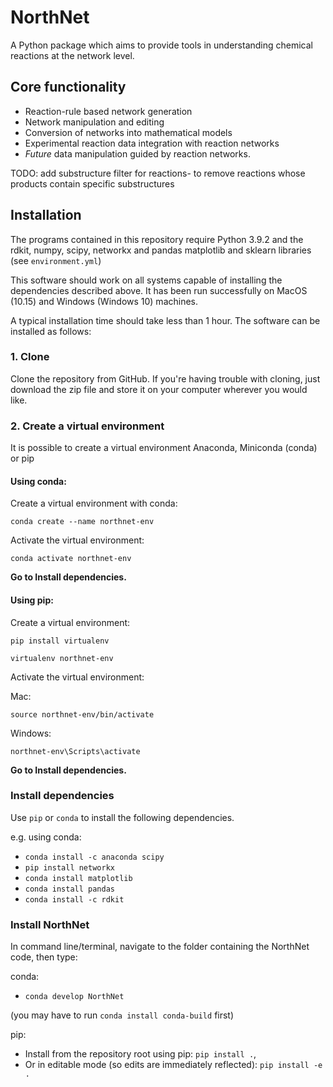 # NorthNet

A Python package which aims to provide tools in understanding chemical reactions at the network level.

## Core functionality

- Reaction-rule based network generation
- Network manipulation and editing
- Conversion of networks into mathematical models
- Experimental reaction data integration with reaction networks
- *Future* data manipulation guided by reaction networks.

TODO: add substructure filter for reactions- to remove reactions whose products contain specific substructures

## Installation

The programs contained in this repository require Python 3.9.2 and the rdkit, numpy, scipy, networkx and pandas matplotlib and sklearn libraries (see `environment.yml`)

This software should work on all systems capable of installing the dependencies described above. It has been run successfully on MacOS (10.15) and Windows (Windows 10) machines.

A typical installation time should take less than 1 hour. The software can be installed as follows:

### 1. Clone

Clone the repository from GitHub. If you're having trouble with cloning, just download the zip file and store it on your computer wherever you would like.

### 2. Create a virtual environment

It is possible to create a virtual environment Anaconda, Miniconda (conda) or pip

#### Using conda:

Create a virtual environment with conda:

`conda create --name northnet-env`

Activate the virtual environment:

`conda activate northnet-env`

**Go to Install dependencies.**

#### Using pip:

Create a virtual environment:

`pip install virtualenv`

`virtualenv northnet-env`

Activate the virtual environment:

Mac:

`source northnet-env/bin/activate`

Windows:

`northnet-env\Scripts\activate`

**Go to Install dependencies.**

### Install dependencies

Use `pip` or `conda` to install the following dependencies.

e.g. using conda:
- `conda install -c anaconda scipy`
- `pip install networkx`
- `conda install matplotlib`
- `conda install pandas`
- `conda install -c rdkit`

### Install NorthNet
In command line/terminal, navigate to the folder containing the NorthNet code, then type:

conda:
  - `conda develop NorthNet`

  (you may have to run `conda install conda-build` first)

pip:
  - Install from the repository root using pip: `pip install .`,
  - Or in editable mode (so edits are immediately reflected): `pip install -e .`
